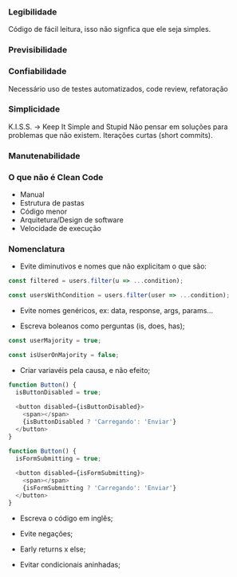 ### Legibilidade

Código de fácil leitura, isso não signfica que ele seja simples.

### Previsibilidade


### Confiabilidade

Necessário uso de testes automatizados, code review, refatoração

### Simplicidade

K.I.S.S. -> Keep It Simple and Stupid
Não pensar em soluções para problemas que não existem.
Iterações curtas (short commits).

### Manutenabilidade



### O que não é Clean Code

- Manual 
- Estrutura de pastas
- Código menor
- Arquitetura/Design de software  
- Velocidade de execução


### Nomenclatura

- Evite diminutivos e nomes que não explicitam o que são:

```js
const filtered = users.filter(u => ...condition);

const usersWithCondition = users.filter(user => ...condition);
```

- Evite nomes genéricos, ex: data, response, args, params...

- Escreva boleanos como perguntas (is, does, has);

```js
const userMajority = true;

const isUserOnMajority = false;
```

- Criar variavéis pela causa, e não efeito;

```js
function Button() {
  isButtonDisabled = true;
  
  <button disabled={isButtonDisabled}>
    <span></span>
    {isButtonDisabled ? 'Carregando': 'Enviar'}
  </button>
}

function Button() {
  isFormSubmitting = true;
  
  <button disabled={isFormSubmitting}>
    <span></span>
    {isFormSubmitting ? 'Carregando': 'Enviar'}
  </button>
}
```

- Escreva o código em inglês;

- Evite negações;

- Early returns x else;

- Evitar condicionais aninhadas;
